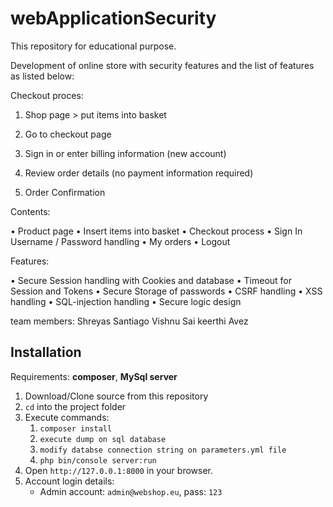# webApplicationSecurity
This repository for educational purpose.

Development of online store with security features 
and the list of features as listed below:

Checkout proces:

1. Shop page > put items into basket

2. Go to checkout page

3. Sign in or enter billing information (new account)

4. Review order details (no payment information required)

5. Order Confirmation

Contents:

• Product page 
• Insert items into basket 
• Checkout process
• Sign In Username / Password handling
• My orders
• Logout

Features:

• Secure Session handling with Cookies and database
• Timeout for Session and Tokens
• Secure Storage of passwords
• CSRF handling
• XSS handling
• SQL-injection handling
• Secure logic design


team members:
Shreyas
Santiago
Vishnu
Sai keerthi
Avez

Installation
------------------------
Requirements: **composer**, **MySql server**

1. Download/Clone source from this repository
2. `cd` into the project folder
3. Execute commands: 
    1. `composer install`
    2. `execute dump on sql database`
    3. `modify databse connection string on parameters.yml file`
    2. `php bin/console server:run`
4. Open `http://127.0.0.1:8000` in your browser.
5. Account login details:
    * Admin account: `admin@webshop.eu`, pass: `123`

